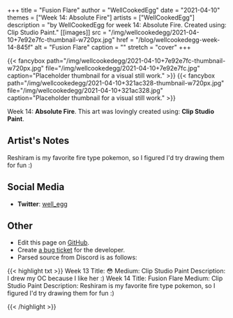 +++
title =       "Fusion Flare"
author =      "WellCookedEgg"
date =        "2021-04-10"
themes =      ["Week 14: Absolute Fire"]
artists =     ["WellCookedEgg"]
description = "by WellCookedEgg for week 14: Absolute Fire. Created using: Clip Studio Paint."
[[images]]
      src = "/img/wellcookedegg/2021-04-10+7e92e7fc-thumbnail-w720px.jpg"
      href = "/blog/wellcookedegg-week-14-845f"
      alt = "Fusion Flare"
      caption = ""
      stretch = "cover"
+++

{{< fancybox path="/img/wellcookedegg/2021-04-10+7e92e7fc-thumbnail-w720px.jpg" file="/img/wellcookedegg/2021-04-10+7e92e7fc.jpg" caption="Placeholder thumbnail for a visual still work." >}}
{{< fancybox path="/img/wellcookedegg/2021-04-10+321ac328-thumbnail-w720px.jpg" file="/img/wellcookedegg/2021-04-10+321ac328.jpg" caption="Placeholder thumbnail for a visual still work." >}}


Week 14: **Absolute Fire**. This art was lovingly created using: **Clip Studio Paint**.

## Artist's Notes

Reshiram is my favorite fire type pokemon, so I figured I'd try drawing them for fun :)

## Social Media

- **Twitter**: <a href='https://twitter.com/well_egg' target='_blank'>well_egg</a>

## Other

- Edit this page on [GitHub](https://github.com/teaminkling/web-refresh/edit/main/content/blog/wellcookedegg-week-14-845f.md).
- Create [a bug ticket](https://github.com/teaminkling/web-refresh/issues/new?assignees=&labels=bug&template=problem-report.md&title=) for the developer.
- Parsed source from Discord is as follows:

{{< highlight txt >}}
Week 13
Title: 😳 
Medium: Clip Studio Paint
Description: I drew my OC because I like her :)
Week 14
Title: Fusion Flare
Medium: Clip Studio Paint
Description: Reshiram is my favorite fire type pokemon, so I figured I'd try drawing them for fun :)

{{< /highlight >}}